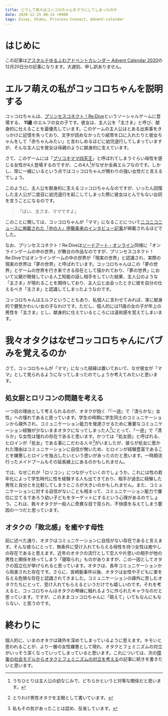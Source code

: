 ```yaml
---
title: どうして我々はコッコロちゃんをママにしてしまったのか
date: 2020-12-25 08:14 +0900
tags: Essay, Otaku, Princess-Connect, Advent-calendar
---
```


# はじめに

この記事は[アスタルテゆるふわアドベントカレンダー Advent Calendar 2020](https://adventar.org/calendars/5051)の12月20日分の記事になります。大遅刻、申し訳ありません。

# エルフ萌えの私がコッコロちゃんを説明する

コッコロちゃんは、[プリンセスコネクト！Re:Dive](https://priconne-redive.jp/)というソーシャルゲームに登場する、 **11歳** のエルフの女の子です。彼女は、主人公を「主さま」と呼び、献身的に仕えることを最優先しています。このゲームの主人公はとある出来事をきっかけに記憶を失っており、文字が読めなかったり紙幣を口に入れたりと彼女ちゃんをして「赤ちゃんみたい」と言わしめるほどに幼児退行してしまっていますが、そんな主人公を彼女は母親のように献身的に支えています。

さて、このゲームには「[プリコネママ四天王](https://dic.nicovideo.jp/a/%E3%83%97%E3%83%AA%E3%82%B3%E3%83%8D%E3%83%9E%E3%83%9E%E5%9B%9B%E5%A4%A9%E7%8E%8B)」と呼ばれてしまうぐらい母性を感じる女性が4人登場するのですが、この4人[^1]がなぜか全員エルフなのです。しかし、常に一緒にいるという点ではコッコロちゃんが関わりの強い女性だと言えるでしょう。

[^1]: うちひとりは主人公の幼なじみで、どちらかというと対等な関係だと思います。

このように、主人公を献身的に支えるコッコロちゃんなのですが、いったん回復した主人公が二度目に幼児退行を起こしてしまった際に彼女はとんでもない台詞を言うことになるのです。

> 「はい、主さま、ママですよ」

このことに関しては、コッコロちゃんが「ママ」になることについて[ニコニコニュースに掲載された「中の人」伊藤美来のインタビュー記事](https://originalnews.nico/260123)が掲載されるほどでした。

なお、プリンセスコネクト！Re:Diveは[ソードアート・オンライン](https://dengekibunko.jp/title/sao/)同様に「オンラインゲームの中の世界」が舞台の作品なのですが、プリンセスコネクト！Re:Diveではオンラインゲームの中の世界が「現実の世界」と認識され、実際の現実の世界は「夢の世界」と呼ばれています。コッコロちゃんはこの「夢の世界」とゲームの世界を行き来できる存在として描かれており、「夢の世界」において父親が開発している人工知能の話し相手をしていた結果、主人公のような「主さま」が現れることを期待しており、主人公と出会ったときに彼を自分の仕えるべき「主さま」と認識してしまったようなのです。

コッコロちゃんはエルフということもあり、私個人に言わせてみれば、実に献身的で健気かわいい女の子なわけです。ただし、個人的には11歳の女の子が年上の男性を「主さま」とし、献身的に仕えているところには違和感を覚えてしまいます。

# 我々オタクはなぜコッコロちゃんにバブみを覚えるのか

さて、コッコロちゃんが「ママ」になった経緯は置いておいて、なぜ彼女が「ママ」として見られるようになってしまったのでしょうか考えてみたいと思います。

## 処女厨とロリコンの問題を考える

一つ目の理由として考えられるのが、オタクが抱く「『一途』で『清らかな』女性」への憧れであると思っています。学生の時期に学生同士のコミュニケーションから疎外され、コミュニケーション能力を発達させるために重要なコミュニケーション経験が少ないままオタクになってしまった人[^2]にとって、「一途」で「清らか」な女性は憧れの存在であると思います。かつては「処女厨」と呼ばれる、ヒロインが「処女」である事にこだわる人々[^3]がいましたが、彼らが処女に惹かれた理由はコミュニケーションに自信が無いため、ヒロインが経験豊富であることを嫌悪しヒロインを独占したいという思いがあったのだと思います。一時期流行ったメイドブームもその延長線上にあるのかもしれません。

[^2]: とりわけ男性オタクを主眼として書いています。
[^3]: 私もその気があったことは認め、反省しています。

では、なぜこれが「ロリコン」につながっていくのでしょうか。これには性の若年化によって学生時代に性を経験する人も出てきており、相手が過去に経験した男性と自分とを比較してしまうところが大きいのかもしれません。また、コミュニケーションに対する自信がないことも相まって、コミュニケーション能力で優位に立てるであろう幼い子どもをターゲットにするという心理があるのでしょう。これは、我々オタクが一般人に奇異な目で見られ、不快感を与えてしまう要因の一つだと思っています。

## オタクの「敗北感」を癒やす母性

前に述べた通り、オタクはコミュニケーションに自信がない存在であると言えます。そんな彼らにとって、無条件に受け入れてもらえる母性を持つ女性は癒やしの存在であると思えます。近年のオタクの流行として恋人や片思いの相手が他の男性と関係を持ってしまう「寝取られ」ものがありますが、この一因としてオタクの孤立化が挙げられると思っています。オタクは、長年コミュニケーションから阻害された存在です。さらに、宮崎勤事件以後、オタクは女性や子どもに害を与える危険な存在と認識されてきました。コミュニケーションの疎外に苦しむオタクたちにとって、受け入れてもらえるというだけでも嬉しいのです。それを考えると、コッコロちゃんはオタクの琴線に触れるように作られたキャラなのだと思っています。ですが、このままコッコロちゃんに「萌えて」いてもなんにもならない、と思うのです。

# 終わりに

個人的に、いまのオタクは疎外を深めてしまっているように思えます。キモいと思われることが、より一層の女性嫌悪として現れ、オタクとフェミニズムの対立がいっそう深くなっていってしまっていると思います。これについては、次の[障害の社会モデルからオタクとフェミニズムの対立を考える](https://huideyeren.info/2020/12/29/considering-the-conflict-between-otaku-and-feminism-from-the-social-model-of-disability/)の記事に続きを書きたいと思います。